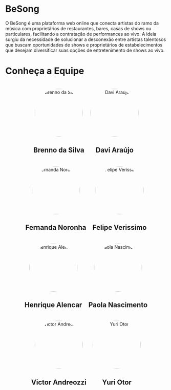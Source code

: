 # BeSong
O BeSong é uma plataforma web online que conecta artistas do ramo da música com proprietários de restaurantes, bares, casas de shows ou particulares, facilitando a contratação de performances ao vivo. A ideia surgiu da necessidade de solucionar a desconexão entre artistas talentosos que buscam oportunidades de shows e proprietários de estabelecimentos que desejam diversificar suas opções de entretenimento de shows ao vivo.
   
<!DOCTYPE html>
<html lang="pt-BR">
<head>
    <meta charset="UTF-8">
    <meta name="viewport" content="width=device-width, initial-scale=1.0">
    <title>Equipe</title>
    <style>
        .team {
            display: flex;
            justify-content: center;
            flex-wrap: wrap;
            gap: 20px;
            padding: 20px;
        }
        .member img {
            border-radius: 50%;
            width: 150px;
            height: 150px;
            transition: transform 0.2s;
        }
        .member img:hover {
            transform: scale(1.1);
        }
        .member {
            text-align: center;
        }
    </style>
</head>
<body>
    <h1>Conheça a Equipe</h1>
    <div class="team">
        <div class="member">
            <a href="https://github.com/Brenno-Silva01" target="_blank">
                <img src="https://github.com/Brenno-Silva01.png" alt="Brenno da Silva">
            </a>
            <h2>Brenno da Silva</h2>
        </div>
        <div class="member">
            <a href="https://github.com/dcasseb" target="_blank">
                <img src="https://github.com/dcasseb.png" alt="Davi Araújo">
            </a>
            <h2>Davi Araújo</h2>
        </div>
        <div class="member">
            <a href="https://github.com/fernoronhacoelho" target="_blank">
                <img src="https://github.com/fernoronhacoelho.png" alt="Fernanda Noronha">
            </a>
            <h2>Fernanda Noronha</h2>
        </div>
        <div class="member">
            <a href="https://github.com/verissimoo" target="_blank">
                <img src="https://github.com/verissimoo.png" alt="Felipe Veríssimo">
            </a>
            <h2>Felipe Verissimo</h2>
        </div>
        <div class="member">
            <a href="https://github.com/henryqma" target="_blank">
                <img src="https://github.com/henryqma.png" alt="Henrique Alencar">
            </a>
            <h2>Henrique Alencar</h2>
        </div>
        <div class="member">
            <a href="https://github.com/paolaalim" target="_blank">
                <img src="https://github.com/paolaalim.png" alt="Paola Nascimento">
            </a>
            <h2>Paola Nascimento</h2>
        </div>
        <div class="member">
            <a href="https://github.com/andreozzi" target="_blank">
                <img src="https://github.com/andreozzi.png" alt="Victor Andreozzi">
            </a>
            <h2>Victor Andreozzi</h2>
        </div>
        <div class="member">
            <a href="https://github.com/yuri221022210" target="_blank">
                <img src="https://github.com/yuri221022210.png" alt="Yuri Otor">
            </a>
            <h2>Yuri Otor</h2>
        </div>
    </div>
</body>
</html>